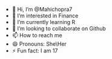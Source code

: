 - 👋 Hi, I’m @Mahichopra7
- 👀 I’m interested in Finance
- 🌱 I’m currently learning R
- 💞️ I’m looking to collaborate on Github
- 📫 How to reach me 
- 😄 Pronouns: She\Her
- ⚡ Fun fact: I am 17

<!---
Mahichopra7/Mahichopra7 is a ✨ special ✨ repository because its `README.md` (this file) appears on your GitHub profile.
You can click the Preview link to take a look at your changes.
--->
